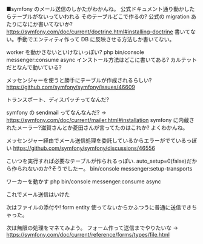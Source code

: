 ■symfony のメール送信のしかたがわかんね。
公式ドキュメント通り動かしたらテーブルがないっていわれる
そのテーブルどこで作るの?
公式の migration あたりになにか書いてないか?
https://symfony.com/doc/current/doctrine.html#installing-doctrine
書いてない。手動でエンティティ作って DB に反映させる方法しか書いてない。

worker を動かさないといけないっぽい?
php bin/console messenger:consume async
インストール方法はどこに書いてある?
カルテットだとなんで動いている?

メッセンジャーを使うと勝手にテーブルが作成されるらしい?
https://github.com/symfony/symfony/issues/46609

トランスポート、ディスパッチってなんだ?

symfony の sendmail ってなんなんだ?
→ https://symfony.com/doc/current/mailer.html#installation
symfony に内蔵されたメーラー?滋賀さんとか菱田さんが言ってたのはこれか?
よくわかんね。

メッセンジャー経由でメール送信処理を委託しているからエラーがでているっぽい
https://github.com/symfony/symfony/discussions/46556

こいつを実行すれば必要なテーブルが作られるっぽい. auto_setup=0(false)だから作られないのか?そうでしたー。
bin/console messenger:setup-transports

ワーカーを動かす
php bin/console messenger:consume async

これでメール送信はいけた

次はファイルの添付や!
form entity 使ってないからかふつうに普通に送信できちゃった。

次は無限の処理をマネてみよう。
フォーム作って送信までやりたいな
→ https://symfony.com/doc/current/reference/forms/types/file.html
